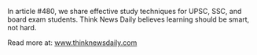 In article #480, we share effective study techniques for UPSC, SSC, and board exam students. Think News Daily believes learning should be smart, not hard.

Read more at: www.thinknewsdaily.com